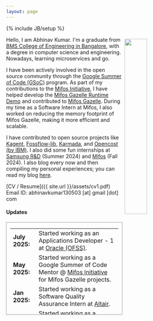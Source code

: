 ```yaml
---
layout: page
---
```


{% include JB/setup %}

<img style="float: right; width: 35%; padding: 6px;" src=" {{ site.url }}/assets/profile.jpg">

Hello, I am Abhinav Kumar. I'm a graduate from [BMS College of Engineering in Bangalore](https://www.bmsce.ac.in/), with a degree in computer science and engineering. Nowadays, learning microservices and go.

I have been actively involved in the open source community through the [Google Summer of Code (GSoC)](https://summerofcode.withgoogle.com/) program. As part of my contributions to the [Mifos Initiative](https://mifos.org/), I have helped develop the [Mifos Gazelle Runtime Demo](https://github.com/openMF/mifos-gazelle-demo-runtime) and contributed to [Mifos Gazelle](https://github.com/openMF/mifos-gazelle). During my time as a Software Intern at Mifos, I also worked on reducing the memory footprint of Mifos Gazelle, making it more efficient and scalable.

I have contributed to open source projects like <a href="https://github.com/kagent-dev/kagent">Kagent</a>, <a href="https://github.com/stan-smith/fossflow-lib">Fossflow-lib</a>, <a href="https://github.com/karmada-io/karmada">Karmada</a>, and <a href="https://github.com/opencost/opencost-website">Opencost (by IBM)</a>. I also did some fun internships at <a href="https://research.samsung.com/sri-b">Samsung R&D</a> (Summer 2024) and <a href="https://mifos.org/">Mifos</a> (Fall 2024). I also blog every now and then compiling my personal experiences; you can read my blog <a href="/archive/">here</a>.

[CV / Resume]({{ site.url }}/assets/cv1.pdf)
Email ID: abhinavkumar130503 [at] gmail [dot] com

#### <b>Updates</b>

<div style="height:250px;overflow:auto; border:1px solid #999; padding-left: 0.7em; padding-right: 0.7em">
<table>
<col width="100px">
<col width="650px">
<tr><td><b>July 2025:</b></td><td>Started working as an Applications Developer - 1 at <a href='https://www.oracle.com/'>Oracle (OFSS)</a>.</td></tr>
<tr><td><b>May 2025:</b></td><td>Started working as a Google Summer of Code Mentor @ <a href='https://mifos.org/'>Mifos Initiative</a> for Mifos Gazelle projects.</td></tr>
<tr><td><b>Jan 2025:</b></td><td>Started working as a Software Quality Assurance Intern at <a href='https://altair.com/'>Altair</a>.</td></tr>
<tr><td><b>June 2024:</b></td><td>Started working as a Software Intern at the <a href='https://mifos.org/'>Mifos Initiative</a>.</td></tr>
<tr><td><b>Feb 2024:</b></td><td>Started working as a Research & Development Intern at <a href='https://research.samsung.com/sri-b'>Samsung R&D Institute India</a>.</td></tr>
</table>
</div>
